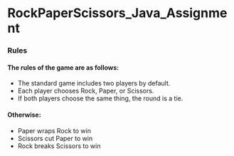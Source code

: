 # RockPaperScissors_Java_Assignment


### Rules

#### The rules of the game are as follows:

 - The standard game includes two players by default.
 - Each player chooses Rock, Paper, or Scissors.
 - If both players choose the same thing, the round is a tie.
#### Otherwise:
 - Paper wraps Rock to win
 - Scissors cut Paper to win
 - Rock breaks Scissors to win
